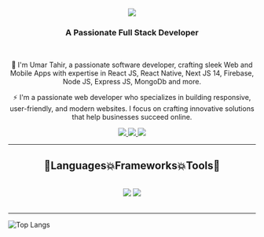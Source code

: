 <h1 align="center">
    <img src="https://readme-typing-svg.herokuapp.com/?font=Righteous&color=7e15f7&random=falsesize=35&center=true&vCenter=true&width=500&height=70&duration=2000&lines=Hi+There!+👋;+I'm+Umar+Tahir+👨🏻‍💻;💻+Frontend+Developer;🚀+Tech+Enthusiast;" />
</h1>

<h3 align="center">A Passionate Full Stack Developer</h3>

<br/>

<div align="center">
 
 🌱 I'm Umar Tahir, a passionate software developer, crafting sleek Web and Mobile Apps with expertise in React JS, React Native, Next JS 14, Firebase, Node JS, Express JS, MongoDb and more.

⚡ I'm a passionate web developer who specializes in building responsive, user-friendly, and modern websites. I focus on crafting innovative solutions that help businesses succeed online.

 </div>
 
<div align="center"> 
  <a href="mailto:umartahirofficial@gmail.com">
    <img src="https://img.shields.io/badge/Gmail-6C22A6?style=for-the-badge&logo=gmail&logoColor=white" />
  </a>
  <a href="https://www.linkedin.com/in/umar-tahir-8080bb29b/" >
    <img src="https://img.shields.io/badge/LinkedIn-0077B5?style=for-the-badge&logo=linkedin&logoColor=white" />
  </a>
  <a href="https://wa.me/923046690856?text=Hi%20Umar!%20I%20found%20you%20through%20your%20github%20and%20would%20love%20to%20connect." >
    <img src="https://img.shields.io/badge/Whatsapp-259b5a?style=for-the-badge&logo=whatsapp&logoColor=white" />
  </a>
</div>

 <hr/>
 
<h2 align="center">🚀Languages💥Frameworks💥Tools🚀</h2>
<br/>
<div align="center">
    <img src="https://skillicons.dev/icons?i=react,javascript,express,nodejs,vscode,github,tailwind,git,redux,bootstrap,html,css" />
    <img src="https://skillicons.dev/icons?i=css,bootstrap,html,firebase,mongodb,nextjs,mysql,php,laravel" /><br>
</div>

<br/>
<hr/>

![Top Langs](https://github-readme-stats.vercel.app/api/top-langs/?username=farzeen-alii&layout=compact&theme=midnight-purple)
